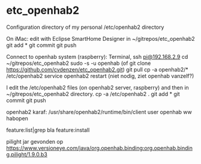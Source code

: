 # etc_openhab2
Configuration directory of my personal /etc/openhab2 directory

On iMac:
edit with Eclipse SmartHome Designer in ~/gitrepos/etc_openhab2
git add *
git commit
git push

Connect to openhab system (raspberry):
Terminal, ssh pi@192.168.2.9
cd ~/gitrepos/etc_openhab2
sudo -s -u openhab
(of git clone https://github.com/cvdenzen/etc_openhab2.git)
git pull
cp -a openhab2/* /etc/openhab2
service openhab2 restart (niet nodig, ziet openhab vanzelf?)

I edit the /etc/openhab2 files (on openhab2 server, raspberry) and then
in ~/gitrepos/etc_openhab2 directory.
cp -a /etc/openhab2 .
git add *
git commit
git push

openhab2 karaf:
/usr/share/openhab2/runtime/bin/client
user openhab ww habopen

feature:list|grep bla
feature:install

pilight jar gevonden op https://www.versioneye.com/java/org.openhab.binding:org.openhab.binding.pilight/1.9.0.b3
